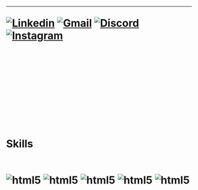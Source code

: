


<h1 Olá, eu sou Fernando Sartori Desenvolvedor Front end h1/>

______________________________________________________________________________________________________________________________________________________________________



<div> 

[![Linkedin](https://img.shields.io/badge/LinkedIn-0077B5?style=for-the-badge&logo=linkedin&logoColor=white)](https://www.linkedin.com/in/fernando-sartori-60659425a/)
[![Gmail](https://img.shields.io/badge/Gmail-D14836?style=for-the-badge&logo=gmail&logoColor=white)]()
[![Discord](https://img.shields.io/badge/Discord-7289DA?style=for-the-badge&logo=discord&logoColor=white)](https://discord.com/channels/@Sartorisos)
[![Instagram](https://img.shields.io/badge/Instagram-E4405F?style=for-the-badge&logo=instagram&logoColor=white)](https://www.instagram.com/fehsartori/)

<br>
<br>
<br>
<br>
<br>
<br>


**Skills**

<div style="display: inline_block"><br/>
<img  align="center" alt= "html5"src=https://img.shields.io/badge/JavaScript-323330?style=for-the-badge&logo=javascript&logoColor=F7DF1E />
<img  align="center" alt= "html5"src=https://img.shields.io/badge/TypeScript-007ACC?style=for-the-badge&logo=typescript&logoColor=white />
<img  align="center" alt= "html5"src=https://img.shields.io/badge/Sass-CC6699?style=for-the-badge&logo=sass&logoColor=white />
<img  align="center" alt= "html5"src=https://img.shields.io/badge/React-20232A?style=for-the-badge&logo=react&logoColor=61DAFB />
<img  align="center" alt= "html5"src=https://img.shields.io/badge/MySQL-00000F?style=for-the-badge&logo=mysql&logoColor=white />

</div>

<br>
<br>
